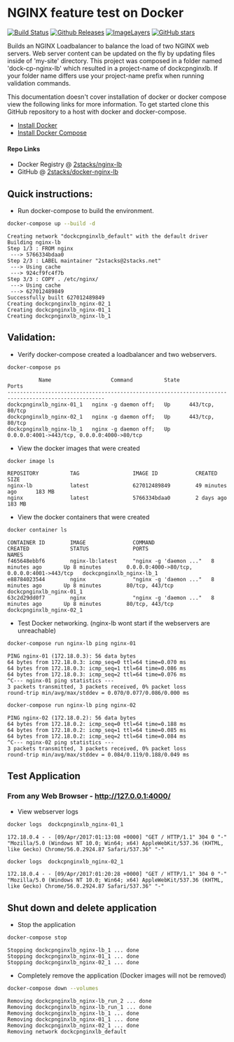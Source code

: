 # NGINX feature test on Docker

[![Build Status](https://travis-ci.org/2stacks/docker-nginx-lb.svg?branch=master)](https://travis-ci.org/2stacks/docker-nginx-lb)
[![Github Releases](https://img.shields.io/github/downloads/atom/atom/latest/total.svg)](https://github.com/2stacks/docker-nginx-lb)
[![ImageLayers](https://images.microbadger.com/badges/image/2stacks/nginx-lb.svg)](https://microbadger.com/images/2stacks/nginx-lb)
[![GitHub stars](https://img.shields.io/github/stars/badges/shields.svg?style=social&label=Star)](https://github.com/2stacks/docker-nginx-lb)

Builds an NGINX Loadbalancer to balance the load of two NGINX web servers. Web server content can be updated on the fly by updating files inside of 'my-site' directory. This project was composed in a folder named 'dock-cp-nginx-lb' which resulted in a project-name of dockcpnginxlb. If your folder name differs use your project-name prefix when running validation commands.

This documentation doesn't cover installation of docker or docker compose view the following links for more information. To get started clone this GitHub repository to a host with docker and docker-compose.

* [Install Docker](https://docs.docker.com/engine/installaion)
* [Install Docker Compose](https://docs.docker.com/compose/overview)

#### Repo Links

* Docker Registry @ [2stacks/nginx-lb](https://hub.docker.com/r/2stacks/nginx-lb)
* GitHub @ [2stacks/docker-nginx-lb](https://github.com/2stacks/docker-nginx-lb)

## Quick instructions:

- Run docker-compose to build the environment.

```bash
docker-compose up --build -d
```
	Creating network "dockcpnginxlb_default" with the default driver
	Building nginx-lb
	Step 1/3 : FROM nginx
	 ---> 5766334bdaa0
	Step 2/3 : LABEL maintainer "2stacks@2stacks.net"
	 ---> Using cache
	 ---> 924cf9fc4f7b
	Step 3/3 : COPY . /etc/nginx/
	 ---> Using cache
	 ---> 627012489849
	Successfully built 627012489849
	Creating dockcpnginxlb_nginx-02_1
	Creating dockcpnginxlb_nginx-01_1
	Creating dockcpnginxlb_nginx-lb_1

## Validation:

- Verify docker-compose created a loadbalancer and two webservers.

```bash
docker-compose ps
```
	          Name                   Command          State                      Ports                    
	-----------------------------------------------------------------------------------------------------
	dockcpnginxlb_nginx-01_1   nginx -g daemon off;   Up      443/tcp, 80/tcp                             
	dockcpnginxlb_nginx-02_1   nginx -g daemon off;   Up      443/tcp, 80/tcp                             
	dockcpnginxlb_nginx-lb_1   nginx -g daemon off;   Up      0.0.0.0:4001->443/tcp, 0.0.0.0:4000->80/tcp


- View the docker images that were created

```bash
docker image ls
```
	REPOSITORY          TAG                 IMAGE ID            CREATED             SIZE
	nginx-lb            latest              627012489849        49 minutes ago      183 MB
	nginx               latest              5766334bdaa0        2 days ago          183 MB


- View the docker containers that were created

```bash
docker container ls
```
	CONTAINER ID        IMAGE               COMMAND                  CREATED             STATUS              PORTS                                         NAMES
	f465648ebbf6        nginx-lb:latest     "nginx -g 'daemon ..."   8 minutes ago       Up 8 minutes        0.0.0.0:4000->80/tcp, 0.0.0.0:4001->443/tcp   dockcpnginxlb_nginx-lb_1
	e88784023544        nginx               "nginx -g 'daemon ..."   8 minutes ago       Up 8 minutes        80/tcp, 443/tcp                               dockcpnginxlb_nginx-01_1
	63c2d29dd0f7        nginx               "nginx -g 'daemon ..."   8 minutes ago       Up 8 minutes        80/tcp, 443/tcp                               dockcpnginxlb_nginx-02_1


- Test Docker networking. (nginx-lb wont start if the webservers are unreachable)

```bash
docker-compose run nginx-lb ping nginx-01
```
	PING nginx-01 (172.18.0.3): 56 data bytes
	64 bytes from 172.18.0.3: icmp_seq=0 ttl=64 time=0.070 ms
	64 bytes from 172.18.0.3: icmp_seq=1 ttl=64 time=0.086 ms
	64 bytes from 172.18.0.3: icmp_seq=2 ttl=64 time=0.076 ms
	^C--- nginx-01 ping statistics ---
	3 packets transmitted, 3 packets received, 0% packet loss
	round-trip min/avg/max/stddev = 0.070/0.077/0.086/0.000 ms

```bash
docker-compose run nginx-lb ping nginx-02
```
	PING nginx-02 (172.18.0.2): 56 data bytes
	64 bytes from 172.18.0.2: icmp_seq=0 ttl=64 time=0.188 ms
	64 bytes from 172.18.0.2: icmp_seq=1 ttl=64 time=0.085 ms
	64 bytes from 172.18.0.2: icmp_seq=2 ttl=64 time=0.084 ms
	^C--- nginx-02 ping statistics ---
	3 packets transmitted, 3 packets received, 0% packet loss
	round-trip min/avg/max/stddev = 0.084/0.119/0.188/0.049 ms


## Test Application

### From any Web Browser - http://127.0.0.1:4000/

- View webserver logs

```bash
docker logs  dockcpnginxlb_nginx-01_1
```
	172.18.0.4 - - [09/Apr/2017:01:13:08 +0000] "GET / HTTP/1.1" 304 0 "-" "Mozilla/5.0 (Windows NT 10.0; Win64; x64) AppleWebKit/537.36 (KHTML, like Gecko) Chrome/56.0.2924.87 Safari/537.36" "-"


```bash
docker logs  dockcpnginxlb_nginx-02_1
```
	172.18.0.4 - - [09/Apr/2017:01:20:28 +0000] "GET / HTTP/1.1" 304 0 "-" "Mozilla/5.0 (Windows NT 10.0; Win64; x64) AppleWebKit/537.36 (KHTML, like Gecko) Chrome/56.0.2924.87 Safari/537.36" "-"


## Shut down and delete application

- Stop the application

```bash
docker-compose stop
```
	Stopping dockcpnginxlb_nginx-lb_1 ... done
	Stopping dockcpnginxlb_nginx-01_1 ... done
	Stopping dockcpnginxlb_nginx-02_1 ... done

- Completely remove the application (Docker images will not be removed)

```bash
docker-compose down --volumes
```
	Removing dockcpnginxlb_nginx-lb_run_2 ... done
	Removing dockcpnginxlb_nginx-lb_run_1 ... done
	Removing dockcpnginxlb_nginx-lb_1 ... done
	Removing dockcpnginxlb_nginx-01_1 ... done
	Removing dockcpnginxlb_nginx-02_1 ... done
	Removing network dockcpnginxlb_default


